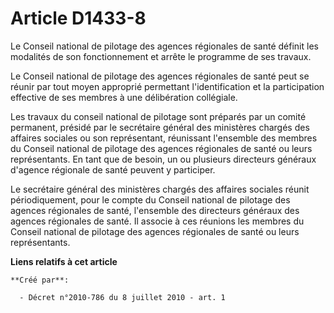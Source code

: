 # Article D1433-8

Le Conseil national de pilotage des agences régionales de santé définit les modalités de son fonctionnement et arrête le
programme de ses travaux. 

Le Conseil national de pilotage des agences régionales de santé peut se réunir par tout moyen approprié permettant
l'identification et la participation effective de ses membres à une délibération collégiale. 

Les travaux du conseil national de pilotage sont préparés par un comité permanent, présidé par le secrétaire général des
ministères chargés des affaires sociales ou son représentant, réunissant l'ensemble des membres du Conseil national de
pilotage des agences régionales de santé ou leurs représentants. En tant que de besoin, un ou plusieurs directeurs généraux
d'agence régionale de santé peuvent y participer. 

Le secrétaire général des ministères chargés des affaires sociales réunit périodiquement, pour le compte du Conseil national
de pilotage des agences régionales de santé, l'ensemble des directeurs généraux des agences régionales de santé. Il associe à
ces réunions les membres du Conseil national de pilotage des agences régionales de santé ou leurs représentants.

**Liens relatifs à cet article**

	**Créé par**:

	  - Décret n°2010-786 du 8 juillet 2010 - art. 1
